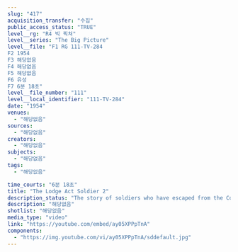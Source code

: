 ```yaml
---
slug: "417"
acquisition_transfer: "수집"
public_access_status: "TRUE"
level__rg: "R4 빅 픽쳐"
level__series: "The Big Picture"
level__file: "F1 RG 111-TV-284
F2 1954
F3 해당없음
F4 해당없음
F5 해당없음
F6 유성
F7 6분 18초"
level__file_number: "111"
level__local_identifier: "111-TV-284"
date: "1954"
venues: 
  - "해당없음"
sources: 
  - "해당없음"
creators: 
  - "해당없음"
subjects: 
  - "해당없음"
tags: 
  - "해당없음"

time_courts: "6분 18초"
title: "The Lodge Act Soldier 2"
description_status: "The story of soldiers who have escaped from the Communists into the Free World. Points up importance of understanding Communist propaganda; explains the Lodge Act; and shows Communist training and newsreel films."
description: "해당없음"
shotlist: "해당없음"
media_type: "video"
link: "https://youtube.com/embed/ay05XPPpTnA"
components: 
  - "https://img.youtube.com/vi/ay05XPPpTnA/sddefault.jpg"
---
```

